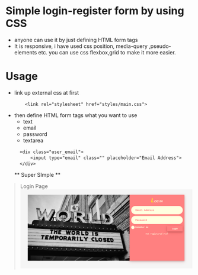 # Simple login-register form by using CSS  
- anyone can use it by just defining HTML form tags
- It is responsive, i have used css position, media-query ,pseudo-elements etc. you can use css flexbox,grid to make it more easier.

# Usage
* link up external css at first
    ```
        <link rel="stylesheet" href="styles/main.css">
    ```
* then define HTML form tags what you want to use
    * text
    * email
    * password
    * textarea
  ```
    <div class="user_email">
        <input type="email" class="" placeholder="Email Address">
    </div>
  ```
  ** Super SImple **

>Login Page
![Demo Login](/img/demo.png)




